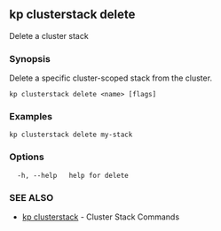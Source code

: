 ## kp clusterstack delete

Delete a cluster stack

### Synopsis

Delete a specific cluster-scoped stack from the cluster.

```
kp clusterstack delete <name> [flags]
```

### Examples

```
kp clusterstack delete my-stack
```

### Options

```
  -h, --help   help for delete
```

### SEE ALSO

* [kp clusterstack](kp_clusterstack.md)	 - Cluster Stack Commands

